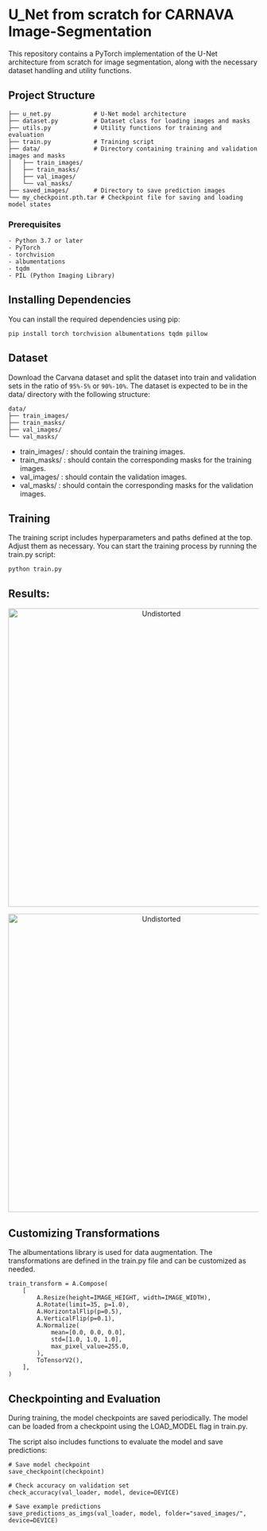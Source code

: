 # U_Net from scratch for CARNAVA Image-Segmentation

This repository contains a PyTorch implementation of the U-Net architecture from scratch for image segmentation, along with the necessary dataset handling and utility functions.


## Project Structure
```
├── u_net.py            # U-Net model architecture
├── dataset.py          # Dataset class for loading images and masks
├── utils.py            # Utility functions for training and evaluation
├── train.py            # Training script
├── data/               # Directory containing training and validation images and masks
│   ├── train_images/
│   ├── train_masks/
│   ├── val_images/
│   └── val_masks/
├── saved_images/       # Directory to save prediction images
└── my_checkpoint.pth.tar # Checkpoint file for saving and loading model states
```

### Prerequisites

```
- Python 3.7 or later
- PyTorch
- torchvision
- albumentations
- tqdm
- PIL (Python Imaging Library)
```

## Installing Dependencies
You can install the required dependencies using pip:
```
pip install torch torchvision albumentations tqdm pillow
```


## Dataset
Download the Carvana dataset and split the dataset into train and validation sets in the ratio of `95%-5%` or `90%-10%`.
The dataset is expected to be in the data/ directory with the following structure:

```
data/
├── train_images/
├── train_masks/
├── val_images/
└── val_masks/
```

- train_images/ : should contain the training images.
- train_masks/  : should contain the corresponding masks for the training images.
- val_images/   : should contain the validation images.
- val_masks/    : should contain the corresponding masks for the validation images.



## Training
The training script includes hyperparameters and paths defined at the top. Adjust them as necessary.
You can start the training process by running the train.py script:

```
python train.py
```



## Results:



<p align="center">
  <img src="" alt="Undistorted" width="600"/> 
</p>

<p align="center">
  <img src="" alt="Undistorted" width="600"/> 
</p>







## Customizing Transformations
The albumentations library is used for data augmentation. The transformations are defined in the train.py file and can be customized as needed.

```
train_transform = A.Compose(
    [
        A.Resize(height=IMAGE_HEIGHT, width=IMAGE_WIDTH),
        A.Rotate(limit=35, p=1.0),
        A.HorizontalFlip(p=0.5),
        A.VerticalFlip(p=0.1),
        A.Normalize(
            mean=[0.0, 0.0, 0.0],
            std=[1.0, 1.0, 1.0],
            max_pixel_value=255.0,
        ),
        ToTensorV2(),
    ],
)

```


## Checkpointing and Evaluation
During training, the model checkpoints are saved periodically. The model can be loaded from a checkpoint using the LOAD_MODEL flag in train.py.

The script also includes functions to evaluate the model and save predictions:

```
# Save model checkpoint
save_checkpoint(checkpoint)

# Check accuracy on validation set
check_accuracy(val_loader, model, device=DEVICE)

# Save example predictions
save_predictions_as_imgs(val_loader, model, folder="saved_images/", device=DEVICE)

```




















